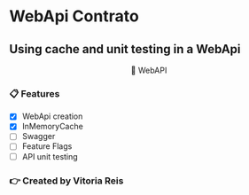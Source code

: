 # WebApi Contrato
## Using cache and unit testing in a WebApi
</h1>
<p align="center">🚀 WebAPI</p>


### 📋 Features

- [x] WebApi creation
- [x] InMemoryCache
- [ ] Swagger
- [ ] Feature Flags
- [ ] API unit testing

### 👉 Created by Vitoria Reis
